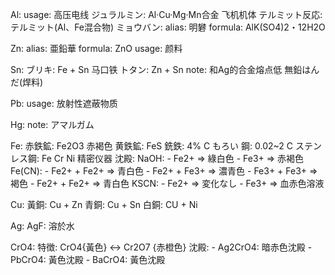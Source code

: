 
Al:
  usage: 高压电线
  ジュラルミン: Al·Cu·Mg·Mn合金 飞机机体
  テルミット反応: テルミット(Al、Fe混合物)
  ミョウバン:
    alias: 明礬
    formula: AlK(SO4)2・12H2O

Zn:
  alias: 亜鉛華
  formula: ZnO
  usage: 颜料

Sn:
  ブリキ: Fe + Sn 马口铁
  トタン: Zn + Sn
  note: 和Ag的合金熔点低 無鉛はんだ(焊料)

Pb:
  usage:  放射性遮蔽物质

Hg:
  note: アマルガム

Fe:
  赤鉄鉱: Fe2O3 赤褐色
  黄鉄鉱: FeS
  銑鉄: 4% C もろい
  鋼: 0.02~2 C
  ステンレス鋼: Fe Cr Ni 精密仪器
  沈殿:
    NaOH:
      - Fe2+ => 綠白色
      - Fe3+ => 赤褐色
    Fe(CN):
      - Fe2+ + Fe2+ => 青白色
      - Fe2+ + Fe3+ => 濃青色
      - Fe3+ + Fe3+ => 褐色
      - Fe2+ + Fe2+ => 青白色
    KSCN:
      - Fe2+ => 変化なし
      - Fe3+ => 血赤色溶液

Cu:
  黃銅: Cu + Zn
  青銅: Cu + Sn
  白銅: CU + Ni

Ag:
  AgF: 溶於水

CrO4:
  特徴: CrO4{黃色} <-> Cr2O7 {赤橙色}
  沈殿:
    - Ag2CrO4: 暗赤色沈殿
    - PbCrO4: 黃色沈殿
    - BaCrO4: 黃色沈殿
